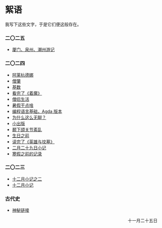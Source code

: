 # 絮语
我写下这些文字，于是它们便这般存在。

### 二〇二五
- [厦门、泉州、潮州游记](./quanzhou)

### 二〇二四
- [阿莱杭德娜](./alejandra)
- [僧肇](./zhao)
- [基数](./cardinal)
- [看完了《着魔》](./possession)
- [僧侣生活](./monkLife)
- [暑假干点啥](./summer)
- [编程语言基础，Agda 版本](./plfa)
- [为什么这么无聊？](./bored)
- [小出版](./press)
- [颞下颌关节紊乱](./tmd)
- [生日之前](./birth)
- [读完了《英雄与坟墓》](./heroes)
- [二月二十九日小记](./feb29)
- [寒假之前的记录](./finalweek)

### 二〇二三
- [十二月小记之二](./declog2)
- [十二月小记](./declog)

### 古代史
- [神秘链接](../old)
<p align="right">十一月二十五日<p/>
